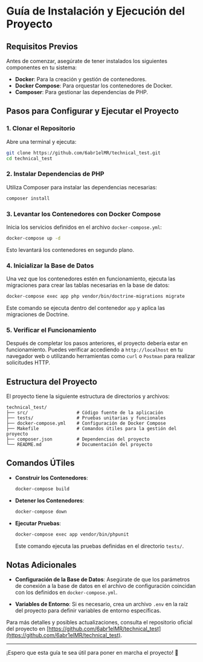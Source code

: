 # Guía de Instalación y Ejecución del Proyecto

## Requisitos Previos

Antes de comenzar, asegúrate de tener instalados los siguientes componentes en tu sistema:

- **Docker**: Para la creación y gestión de contenedores.
- **Docker Compose**: Para orquestar los contenedores de Docker.
- **Composer**: Para gestionar las dependencias de PHP.

## Pasos para Configurar y Ejecutar el Proyecto

### 1. Clonar el Repositorio

Abre una terminal y ejecuta:

```bash
git clone https://github.com/6abr1elMR/technical_test.git
cd technical_test
```

### 2. Instalar Dependencias de PHP

Utiliza Composer para instalar las dependencias necesarias:

```bash
composer install
```

### 3. Levantar los Contenedores con Docker Compose

Inicia los servicios definidos en el archivo `docker-compose.yml`:

```bash
docker-compose up -d
```

Esto levantará los contenedores en segundo plano.

### 4. Inicializar la Base de Datos

Una vez que los contenedores estén en funcionamiento, ejecuta las migraciones para crear las tablas necesarias en la base 
de datos:

```bash
docker-compose exec app php vendor/bin/doctrine-migrations migrate
```

Este comando se ejecuta dentro del contenedor `app` y aplica las migraciones de Doctrine.

### 5. Verificar el Funcionamiento

Después de completar los pasos anteriores, el proyecto debería estar en funcionamiento. Puedes verificar accediendo a 
`http://localhost` en tu navegador web o utilizando herramientas como `curl` o `Postman` para realizar solicitudes HTTP.

## Estructura del Proyecto

El proyecto tiene la siguiente estructura de directorios y archivos:

```
technical_test/
├── src/                  # Código fuente de la aplicación
├── tests/                # Pruebas unitarias y funcionales
├── docker-compose.yml    # Configuración de Docker Compose
├── Makefile              # Comandos útiles para la gestión del proyecto
├── composer.json         # Dependencias del proyecto
└── README.md             # Documentación del proyecto
```

## Comandos ÚTiles

- **Construir los Contenedores**:

  ```bash
  docker-compose build
  ```

- **Detener los Contenedores**:

  ```bash
  docker-compose down
  ```

- **Ejecutar Pruebas**:

  ```bash
  docker-compose exec app vendor/bin/phpunit
  ```

  Este comando ejecuta las pruebas definidas en el directorio `tests/`.

## Notas Adicionales

- **Configuración de la Base de Datos**: Asegúrate de que los parámetros de conexión a la base de datos en el archivo de 
configuración coincidan con los definidos en `docker-compose.yml`.

- **Variables de Entorno**: Si es necesario, crea un archivo `.env` en la raíz del proyecto para definir variables de 
entorno específicas.

Para más detalles y posibles actualizaciones, consulta el repositorio oficial del proyecto en 
[https://github.com/6abr1elMR/technical_test](https://github.com/6abr1elMR/technical_test).

---

¡Espero que esta guía te sea útil para poner en marcha el proyecto! 🚀
